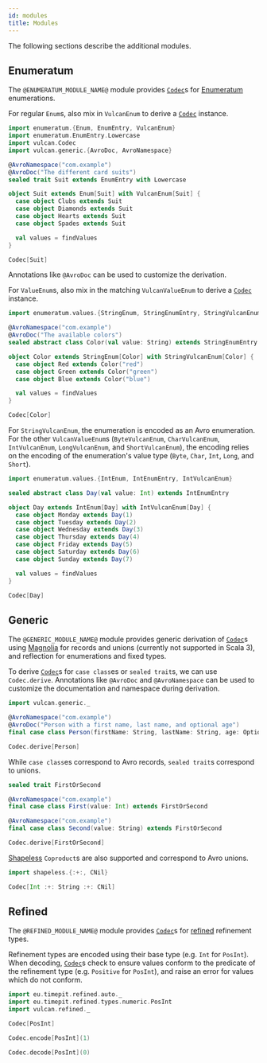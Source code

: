 ```yaml
---
id: modules
title: Modules
---
```


The following sections describe the additional modules.

## Enumeratum

The `@ENUMERATUM_MODULE_NAME@` module provides [`Codec`][codec]s for [Enumeratum](https://github.com/lloydmeta/enumeratum) enumerations.

For regular `Enum`s, also mix in `VulcanEnum` to derive a [`Codec`][codec] instance.

```scala mdoc:reset-object
import enumeratum.{Enum, EnumEntry, VulcanEnum}
import enumeratum.EnumEntry.Lowercase
import vulcan.Codec
import vulcan.generic.{AvroDoc, AvroNamespace}

@AvroNamespace("com.example")
@AvroDoc("The different card suits")
sealed trait Suit extends EnumEntry with Lowercase

object Suit extends Enum[Suit] with VulcanEnum[Suit] {
  case object Clubs extends Suit
  case object Diamonds extends Suit
  case object Hearts extends Suit
  case object Spades extends Suit

  val values = findValues
}

Codec[Suit]
```

Annotations like `@AvroDoc` can be used to customize the derivation.

For `ValueEnum`s, also mix in the matching `VulcanValueEnum` to derive a [`Codec`][codec] instance.

```scala mdoc
import enumeratum.values.{StringEnum, StringEnumEntry, StringVulcanEnum}

@AvroNamespace("com.example")
@AvroDoc("The available colors")
sealed abstract class Color(val value: String) extends StringEnumEntry

object Color extends StringEnum[Color] with StringVulcanEnum[Color] {
  case object Red extends Color("red")
  case object Green extends Color("green")
  case object Blue extends Color("blue")

  val values = findValues
}

Codec[Color]
```

For `StringVulcanEnum`, the enumeration is encoded as an Avro enumeration. For the other `VulcanValueEnum`s (`ByteVulcanEnum`, `CharVulcanEnum`, `IntVulcanEnum`, `LongVulcanEnum`, and `ShortVulcanEnum`), the encoding relies on the encoding of the enumeration's value type (`Byte`, `Char`, `Int`, `Long`, and `Short`).

```scala mdoc
import enumeratum.values.{IntEnum, IntEnumEntry, IntVulcanEnum}

sealed abstract class Day(val value: Int) extends IntEnumEntry

object Day extends IntEnum[Day] with IntVulcanEnum[Day] {
  case object Monday extends Day(1)
  case object Tuesday extends Day(2)
  case object Wednesday extends Day(3)
  case object Thursday extends Day(4)
  case object Friday extends Day(5)
  case object Saturday extends Day(6)
  case object Sunday extends Day(7)

  val values = findValues
}

Codec[Day]
```

## Generic

The `@GENERIC_MODULE_NAME@` module provides generic derivation of [`Codec`][codec]s using [Magnolia](https://github.com/propensive/magnolia) for records and unions (currently not supported in Scala 3), and reflection for enumerations and fixed types.

To derive [`Codec`][codec]s for `case class`es or `sealed trait`s, we can use `Codec.derive`. Annotations like `@AvroDoc` and `@AvroNamespace` can be used to customize the documentation and namespace during derivation.

```scala mdoc
import vulcan.generic._

@AvroNamespace("com.example")
@AvroDoc("Person with a first name, last name, and optional age")
final case class Person(firstName: String, lastName: String, age: Option[Int])

Codec.derive[Person]
```

While `case class`es correspond to Avro records, `sealed trait`s correspond to unions.

```scala mdoc
sealed trait FirstOrSecond

@AvroNamespace("com.example")
final case class First(value: Int) extends FirstOrSecond

@AvroNamespace("com.example")
final case class Second(value: String) extends FirstOrSecond

Codec.derive[FirstOrSecond]
```

[Shapeless](https://github.com/milessabin/shapeless) `Coproduct`s are also supported and correspond to Avro unions.

```scala mdoc
import shapeless.{:+:, CNil}

Codec[Int :+: String :+: CNil]
```

## Refined

The `@REFINED_MODULE_NAME@` module provides [`Codec`][codec]s for [refined](https://github.com/fthomas/refined) refinement types.

Refinement types are encoded using their base type (e.g. `Int` for `PosInt`). When decoding, [`Codec`][codec]s check to ensure values conform to the predicate of the refinement type (e.g. `Positive` for `PosInt`), and raise an error for values which do not conform.

```scala mdoc
import eu.timepit.refined.auto._
import eu.timepit.refined.types.numeric.PosInt
import vulcan.refined._

Codec[PosInt]

Codec.encode[PosInt](1)

Codec.decode[PosInt](0)
```

[codec]: @API_BASE_URL@/Codec.html
